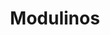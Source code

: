 ---
title: Modulinos
description: Build projects in minutes with Modulino nodes.
businessUnit: maker
anchor: modulino-family
---